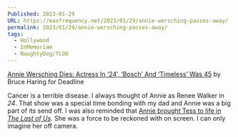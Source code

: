 ```yaml
---
Published: 2023-01-29
URL: https://maxfrequency.net/2023/01/29/annie-wersching-passes-away/
permalink: 2023/01/29/annie-wersching-passes-away/
tags:
  - Hollywood
  - InMemoriam
  - NaughtyDog/TLOU
---
```

[Annie Wersching Dies: Actress In ‘24’, ‘Bosch’ And ‘Timeless’ Was 45](https://deadline.com/2023/01/annie-wersching-dies-actress-in-24-bosch-and-timeless-was-45-obituary-1235243778/) by Bruce Haring for Deadline

Cancer is a terrible disease. I always thought of Annie as Renee Walker in *24*. That show was a special time bonding with my dad and Annie was a big part of its send off. I was also reminded that [Annie brought Tess to life in *The Last of Us*](https://youtube.com/watch?v=aAhT9gbmOtw&t=1192). She was a force to be reckoned with on screen. I can only imagine her off camera.